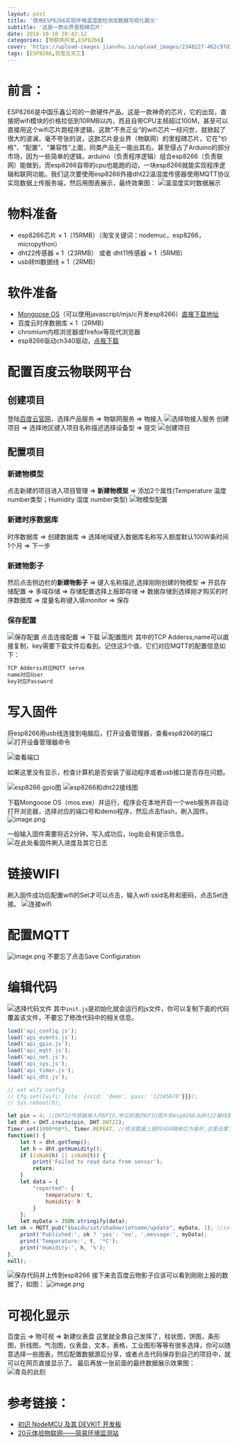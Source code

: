 ```yaml
---
layout: post
title: '使用ESP8266实现环境温湿度检测及数据可视化展示'
subtitle: '这是一款业界里程碑芯片'
date: 2018-10-10 20:42:12
categories: [物联网开发,ESP8266]
cover: 'https://upload-images.jianshu.io/upload_images/2348227-462c97d35cf35a53.jpg'
tags: [ESP8266,百度云天工]
---
```


# 前言：
ESP8266是中国乐鑫公司的一款硬件产品，这是一款神奇的芯片，它的出现，直接把wifi模块的价格拉低到10RMB以内，而且自带CPU主频超过100M，甚至可以直接用这个wifi芯片跑程序逻辑，这款”不务正业“的wifi芯片一经问世，就掀起了很大的波澜，毫不夸张的说，这款芯片是业界（物联网）的里程碑芯片，它在"价格"、“配置”、“兼容性”上面，同类产品无一能出其右。甚至侵占了Arduino的部分市场，因为一些简单的逻辑，arduino（负责程序逻辑）组合esp8266（负责联网）能做到，而esp8266自带的cpu也能跑的动，一块esp8266就能实现程序逻辑和联网功能。我们这次要使用esp8266外接dht22温湿度传感器使用MQTT协议实现数据上传服务端，然后用图表展示，最终效果图：
![温湿度实时数据展示](https://upload-images.jianshu.io/upload_images/2348227-03112bdbc54c4f46.png?imageMogr2/auto-orient/strip%7CimageView2/2/w/1240)

# 物料准备
* esp8266芯片 × 1（15RMB）（淘宝关键词：nodemuc，esp8266，micropython）
* dht22传感器 × 1（23RMB） 或者 dht11传感器 × 1（5RMB）
* usb转ttl数据线 × 1（2RMB）

# 软件准备
* [Mongoose OS](https://mongoose-os.com/docs/quickstart/setup.md)（可以使用javascript/mjs/c开发esp8266）[直接下载地址](https://www.lanzous.com/i22fdna)
* 百度云时序数据库 × 1（2RMB）
* chromium内核浏览器或firefox等现代浏览器
* esp8266驱动ch340驱动，[点我下载](https://www.lanzous.com/i22fl2h)

# 配置百度云物联网平台
## 创建项目
登陆[百度云官网](https://bce.baidu.com)，选择产品服务 => 物联网服务 => 物接入
![选择物接入服务](https://upload-images.jianshu.io/upload_images/2348227-f9871a289ba92a6a.png?imageMogr2/auto-orient/strip%7CimageView2/2/w/1240)
创建项目 => 选择地区键入项目名称描述选择设备型 => 提交
![创建项目](https://upload-images.jianshu.io/upload_images/2348227-bf4f94aad1985fce.png?imageMogr2/auto-orient/strip%7CimageView2/2/w/1240)
## 配置项目
### 新建物模型
点击新建的项目进入项目管理 => **新建物模型** => 添加2个属性(Temperature 温度 number类型；Humidity 湿度 number类型)
![物模型配置](https://upload-images.jianshu.io/upload_images/2348227-d7a663e59a19a2d4.png?imageMogr2/auto-orient/strip%7CimageView2/2/w/1240)
### 新建时序数据库
时序数据库 => 创建数据库 => 选择地域键入数据库名称写入额度默认100W条时间1个月 => 下一步
### 新建物影子
然后点击侧边栏的**新建物影子** => 键入名称描述,选择刚刚创建的物模型 => 开启存储配置 => 多域存储 => 存储配置选择上报即存储 => 数据存储到选择刚才购买的时序数据库 => 度量名称键入填monitor => 保存
### 保存配置
![保存配置](https://upload-images.jianshu.io/upload_images/2348227-b4f77f6fddfc4905.png?imageMogr2/auto-orient/strip%7CimageView2/2/w/1240)
点击连接配置 => 下载
![配置图片](https://upload-images.jianshu.io/upload_images/2348227-026ae86a6ccbc80f.png?imageMogr2/auto-orient/strip%7CimageView2/2/w/1240)
其中的TCP Adderss,name可以直接复制，key需要下载文件后看到。记住这3个值，它们对应MQTT的配置信息如下：
```txt
TCP Adderss对应MQTT serve
name对应User
key对应Password
```

# 写入固件
将esp8266用usb线连接到电脑后，打开设备管理器，查看esp8266的端口![打开设备管理器命令](https://upload-images.jianshu.io/upload_images/2348227-80c05b0f80e36f58.png?imageMogr2/auto-orient/strip%7CimageView2/2/w/1240)

![查看端口](https://upload-images.jianshu.io/upload_images/2348227-1024416b52d31bd0.png?imageMogr2/auto-orient/strip%7CimageView2/2/w/1240)

如果这里没有显示，检查计算机是否安装了驱动程序或者usb接口是否存在问题。

![esp8266 gpio图](https://upload-images.jianshu.io/upload_images/2348227-15f301ebf622263a.png?imageMogr2/auto-orient/strip%7CimageView2/2/w/1240)
![esp8266和dht22接线图](https://upload-images.jianshu.io/upload_images/2348227-820091c48e1f1f10.png?imageMogr2/auto-orient/strip%7CimageView2/2/w/1240)



下载Mongoose OS（mos.exe）并运行，程序会在本地开启一个web服务并自动打开浏览器，选择对应的端口号和demo程序，然后点击flash，刷入固件。![image.png](https://upload-images.jianshu.io/upload_images/2348227-b730eaf2b52c57fc.png?imageMogr2/auto-orient/strip%7CimageView2/2/w/1240)

一般输入固件需要将近2分钟，写入成功后，log处会有提示信息。
![在此处看固件刷入进度及其它日志](https://upload-images.jianshu.io/upload_images/2348227-e38634d8a5853116.png?imageMogr2/auto-orient/strip%7CimageView2/2/w/1240)

# 链接WIFI
刷入固件成功后配置wifi的Set才可以点击，输入wifi ssid名称和密码，点击Set连接。
![连接wifi](https://upload-images.jianshu.io/upload_images/2348227-f7e70e0207b081c5.png?imageMogr2/auto-orient/strip%7CimageView2/2/w/1240)

# 配置MQTT
![image.png](https://upload-images.jianshu.io/upload_images/2348227-58bf2564aa0953d4.png?imageMogr2/auto-orient/strip%7CimageView2/2/w/1240)
不要忘了点击Save Configuration

# 编辑代码
![选择代码文件](https://upload-images.jianshu.io/upload_images/2348227-8bbca5a6b75664c1.png?imageMogr2/auto-orient/strip%7CimageView2/2/w/1240)
其中`init.js`是初始化就会运行的js文件，你可以复制下面的代码覆盖该文件，不要忘了修改代码中的相关信息。
```javascript
load('api_config.js');
load('api_events.js');
load('api_gpio.js');
load('api_mqtt.js');
load('api_net.js');
load('api_sys.js');
load('api_timer.js');
load('api_dht.js');

// set wifi config
// Cfg.set({wifi: {sta: {ssid: 'demo', pass: '12345678'}}});
// Sys.reboot(0);

let pin = 4; //DHT22传感器接入的GPIO,参见前面的GPIO图片和esp8266与dht22接线图
let dht = DHT.create(pin, DHT.DHT22);
Timer.set(1000*60*5, Timer.REPEAT, //修该数据上报时间间隔单位为毫秒,这里设置了5分钟上报一次数据
function() {
    let t = dht.getTemp();
    let h = dht.getHumidity();
    if (isNaN(h) || isNaN(t)) {
        print('Failed to read data from sensor');
        return;
    }
    let data = {
        "reported": {
            temperature: t,
            humidity: h
        }
    };
    let myData = JSON.stringify(data);
let ok = MQTT.pub("$baidu/iot/shadow/iotname/update", myData, 1); //iotname为百度云的物影子名称
    print('Published:', ok ? 'yes': 'no', ',message:', myData);
    print('Temperature:', t, '*C');
    print('Humidity:', h, '%');
},
null);
```
![保存代码并上传到esp8266](https://upload-images.jianshu.io/upload_images/2348227-9dce8e2556e6a013.png?imageMogr2/auto-orient/strip%7CimageView2/2/w/1240)
接下来去百度云物影子应该可以看到刚刚上报的数据了，如图：
![image.png](https://upload-images.jianshu.io/upload_images/2348227-f14c1a1575cfbe07.png?imageMogr2/auto-orient/strip%7CimageView2/2/w/1240)

# 可视化显示
百度云 => 物可视 => 新建仪表盘
这里就全靠自己发挥了，柱状图，饼图，条形图，折线图，气泡图，仪表盘，文本，表格，工业图形等等有很多选择，你可以随意选择一些图表，然后配置数据源后分享，或者点击代码保存到自己的项目中，就可以在网页直接显示了。
最后再放一张前面的最终数据展示效果图：
![青岛的此刻](https://upload-images.jianshu.io/upload_images/2348227-4653f3251a37b197.png?imageMogr2/auto-orient/strip%7CimageView2/2/w/1240)

# 参考链接：
* [初识 NodeMCU 及其 DEVKIT 开发板](https://www.ibm.com/developerworks/cn/iot/library/iot-nodemcu-open-why-use/index.html)
* [20元体验物联网——简易环境监测站](https://mp.weixin.qq.com/s/zUzE8VgrXclndqVpknND5w)